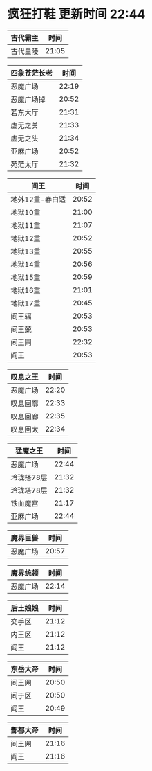 # 疯狂打鞋 更新时间 22:44

| 古代霸主   | 时间    |
|--------|-------|
| 古代皇陵 | 21:05 |

| 四象苍茫长老   | 时间    |
|--------|-------|
| 恶魔广场 | 22:19 |
| 恶魔广场掉 | 20:52 |
| 若东大厅 | 21:31 |
| 虚无之关 | 21:33 |
| 虚无之头 | 21:34 |
| 亚麻广场 | 20:52 |
| 苑茫太厅 | 21:32 |

| 间王   | 时间    |
|--------|-------|
| 地外12重-春白适 | 20:52 |
| 地狱10重 | 21:00 |
| 地狱11重 | 21:07 |
| 地狱12重 | 20:52 |
| 地狱13重 | 20:55 |
| 地狱14重 | 20:56 |
| 地狱15重 | 20:59 |
| 地狱16重 | 21:01 |
| 地狱17重 | 20:45 |
| 间王辐 | 20:53 |
| 间王兢 | 20:53 |
| 间王同 | 22:32 |
| 阎王 | 20:53 |

| 叹息之王   | 时间    |
|--------|-------|
| 恶魔广场 | 22:20 |
| 叹息回廓 | 22:33 |
| 叹息回廊 | 22:35 |
| 叹息回太 | 22:34 |

| 猛魔之王   | 时间    |
|--------|-------|
| 恶魔广场 | 22:44 |
| 玲珑搭78层 | 21:32 |
| 玲珑塔78层 | 21:32 |
| 铁血魔宫 | 21:17 |
| 亚麻广场 | 22:44 |

| 魔界巨兽   | 时间    |
|--------|-------|
| 恶魔广场 | 20:57 |

| 魔界统领   | 时间    |
|--------|-------|
| 恶魔广场 | 22:14 |

| 后土娘娘   | 时间    |
|--------|-------|
| 交手区 | 21:12 |
| 内王区 | 21:12 |
| 阎王 | 21:12 |

| 东岳大帝   | 时间    |
|--------|-------|
| 间王网 | 20:50 |
| 间于区 | 20:50 |
| 阎王 | 20:49 |

| 酆都大帝   | 时间    |
|--------|-------|
| 间王网 | 21:16 |
| 阎王 | 21:16 |